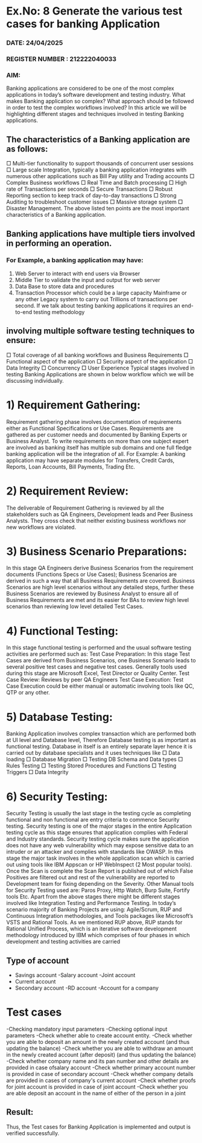 # Ex.No: 8  Generate the various test cases for  banking Application 

### DATE:   24/04/2025                                                                         
### REGISTER NUMBER : 212222040033
### AIM: 
Banking applications are considered to be one of the most complex applications in today’s
software development and testing industry. What makes Banking application so complex?
What approach should be followed in order to test the complex workflows involved? In this
article we will be highlighting different stages and techniques involved in testing Banking
applications.

## The characteristics of a Banking application are as follows:
□ Multi-tier functionality to support thousands of concurrent user sessions
□ Large scale Integration, typically a banking application integrates with
numerous other applications such as Bill Pay utility and Trading accounts
□ Complex Business workflows
□ Real Time and Batch processing
□ High rate of Transactions per seconds
□ Secure Transactions
□ Robust Reporting section to keep track of day-to-day transactions
□ Strong Auditing to troubleshoot customer issues
□ Massive storage system
□ Disaster Management.
The above listed ten points are the most important characteristics of a Banking
application.
## Banking applications have multiple tiers involved in performing an operation. 
### For Example, a banking application may have:
1. Web Server to interact with end users via Browser
2. Middle Tier to validate the input and output for web server
3. Data Base to store data and procedures
4. Transaction Processor which could be a large capacity Mainframe or any other
Legacy system to carry out Trillions of transactions per second.
If we talk about testing banking applications it requires an end-to-end testing methodology
## involving multiple software testing techniques to ensure:
□ Total coverage of all banking workflows and Business Requirements
□ Functional aspect of the application
□ Security aspect of the application
□ Data Integrity
□ Concurrency
□ User Experience
Typical stages involved in testing Banking Applications are shown in below workflow
which we will be discussing individually.
# 1) Requirement Gathering:
Requirement gathering phase involves documentation of requirements either as Functional
Specifications or Use Cases. Requirements are gathered as per customer needs and documented
by Banking Experts or Business Analyst. To write requirements on more than one subject
expert are involved as banking itself has multiple sub domains and one full fledge banking
application will be the integration of all. For Example: A banking application may have
separate modules for Transfers, Credit Cards, Reports, Loan Accounts, Bill Payments, Trading
Etc.
# 2) Requirement Review:
The deliverable of Requirement Gathering is reviewed by all the stakeholders such as QA
Engineers, Development leads and Peer Business Analysts. They cross check that neither
existing business workflows nor new workflows are violated.
# 3) Business Scenario Preparations:
In this stage QA Engineers derive Business Scenarios from the requirement documents
(Functions Specs or Use Cases); Business Scenarios are derived in such a way that all
Business Requirements are covered. Business Scenarios are high level scenarios without any
detailed steps, further these Business Scenarios are reviewed by Business Analyst to ensure
all of Business Requirements are met and its easier for BAs to review high level scenarios
than reviewing low level detailed Test Cases.
# 4) Functional Testing:
In this stage functional testing is performed and the usual software testing activities are
performed such as:
Test Case Preparation:
In this stage Test Cases are derived from Business Scenarios, one Business Scenario leads to
several positive test cases and negative test cases. Generally tools used during this stage are
Microsoft Excel, Test Director or Quality Center.
Test Case Review:
Reviews by peer QA Engineers
Test Case Execution:
Test Case Execution could be either manual or automatic involving tools like QC, QTP or
any other.
# 5) Database Testing:
Banking Application involves complex transaction which are performed both at UI level and
Database level, Therefore Database testing is as important as functional testing. Database in
itself is an entirely separate layer hence it is carried out by database specialists and it uses
techniques like
□ Data loading
□ Database Migration
□ Testing DB Schema and Data types
□ Rules Testing
□ Testing Stored Procedures and Functions
□ Testing Triggers
□ Data Integrity

# 6) Security Testing:
Security Testing is usually the last stage in the testing cycle as completing functional and non
functional are entry criteria to commence Security testing. Security testing is one of the major
stages in the entire Application testing cycle as this stage ensures that application complies
with Federal and Industry standards. Security testing cycle makes sure the application does not
have any web vulnerability which may expose sensitive data to an intruder or an attacker and
complies with standards like OWASP.
In this stage the major task involves in the whole application scan which is carried out using
tools like IBM Appscan or HP WebInspect (2 Most popular tools).
Once the Scan is complete the Scan Report is published out of which False Positives are
filtered out and rest of the vulnerability are reported to Development team for fixing
depending on the Severity.
Other Manual tools for Security Testing used are: Paros Proxy, Http Watch, Burp Suite,
Fortify tools Etc.
Apart from the above stages there might be different stages involved like Integration Testing
and Performance Testing.
In today’s scenario majority of Banking Projects are using: Agile/Scrum, RUP and
Continuous Integration methodologies, and Tools packages like Microsoft’s VSTS and
Rational Tools. As we mentioned RUP above, RUP stands for Rational Unified Process,
which is an iterative software development methodology introduced by IBM which
comprises of four phases in which development and testing activities are carried
## Type of account
- Savings account
-Salary account
-Joint account
- Current account
- Secondary account
-RD account
-Account for a company
# Test cases
-Checking mandatory input parameters
-Checking optional input parameters
-Check whether able to create account entity.
-Check whether you are able to deposit an amount in the newly created account (and thus updating
the balance)
-Check whether you are able to withdraw an amount in the newly created account (after
deposit) (and thus updating the balance)
-Check whether company name and its pan number and other details are provided in case ofsalary
account
-Check whether primary account number is provided in case of secondary account
-Check whether company details are provided in cases of company's current account
-Check whether proofs for joint account is provided in case of joint account
-Check whether you are able deposit an account in the name of either of the person in a joint
## Result:
Thus, the Test cases for Banking Application is implemented and output is verified successfully.
